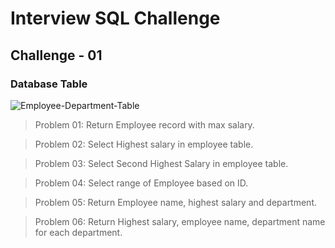 # Interview SQL Challenge

## Challenge - 01

### Database Table

![Employee-Department-Table]()

> Problem 01: Return Employee record with max salary.

> Problem 02: Select Highest salary in employee table.

> Problem 03: Select Second Highest Salary in employee table.

> Problem 04: Select range of Employee based on ID.

> Problem 05: Return Employee name, highest salary and department.

> Problem 06: Return Highest salary, employee name, department name for each department.

